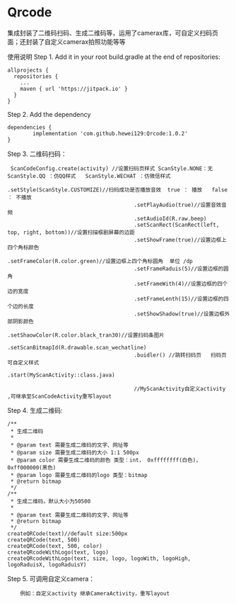 # Qrcode
集成封装了二维码扫码、生成二维码等，运用了camerax库，可自定义扫码页面；还封装了自定义camerax拍照功能等等

使用说明 
Step 1. Add it in your root build.gradle at the end of repositories:

    allprojects {
      repositories {
        ...
        maven { url 'https://jitpack.io' }
      }
    }
Step 2. Add the dependency

    dependencies {
            implementation 'com.github.hewei129:Qrcode:1.0.2'
    }
    
Step 3. 二维码扫码：

     ScanCodeConfig.create(activity) //设置扫码页样式 ScanStyle.NONE：无  ScanStyle.QQ ：仿QQ样式   ScanStyle.WECHAT ：仿微信样式
                                            .setStyle(ScanStyle.CUSTOMIZE)//扫码成功是否播放音效  true ： 播放   false ： 不播放
                                            .setPlayAudio(true)//设置音效音频
                                            .setAudioId(R.raw.beep)
                                            .setScanRect(ScanRect(left, top, right, bottom))//设置扫描框剧屏幕的边距
                                            .setShowFrame(true)//设置边框上四个角标颜色
                                            .setFrameColor(R.color.green)//设置边框上四个角标圆角  单位 /dp
                                            .setFrameRaduis(5)//设置边框的圆角
                                            .setFrameWith(4)//设置边框的四个边的宽度
                                            .setFrameLenth(15)//设置边框的四个边的长度
                                            .setShowShadow(true)//设置边框外部阴影颜色
                                            .setShaowColor(R.color.black_tran30)//设置扫码条图片
                                            .setScanBitmapId(R.drawable.scan_wechatline)
                                            .buidler() //跳转扫码页   扫码页可自定义样式
                                            .start(MyScanActivity::class.java)
                                            
                                            //MyScanActivity自定义activity ,可继承至ScanCodeActivity重写layout

Step 4. 生成二维码:

    /**
     * 生成二维码
     *
     * @param text 需要生成二维码的文字、网址等
     * @param size 需要生成二维码的大小 1:1 500px
     * @param color 需要生成二维码的颜色 类型：int， 0xffffffff(白色)， 0xff000000(黑色)
     * @param logo 需要生成二维码的logo 类型：bitmap
     * @return bitmap
     */
    /**
     * 生成二维码，默认大小为50500
     *
     * @param text 需要生成二维码的文字、网址等
     * @return bitmap
     */
    createQRCode(text)//default size:500px
    createQRCode(text, 500)
    createQRCode(text, 500, color)
    createQRcodeWithLogo(text, logo)
    createQRcodeWithLogo(text, size, logo, logoWith, logoHigh, logoRaduisX, logoRaduisY)
    
   
Step 5. 可调用自定义camera：
    
        例如：自定义activity 继承CameraActivity，重写layout
    


